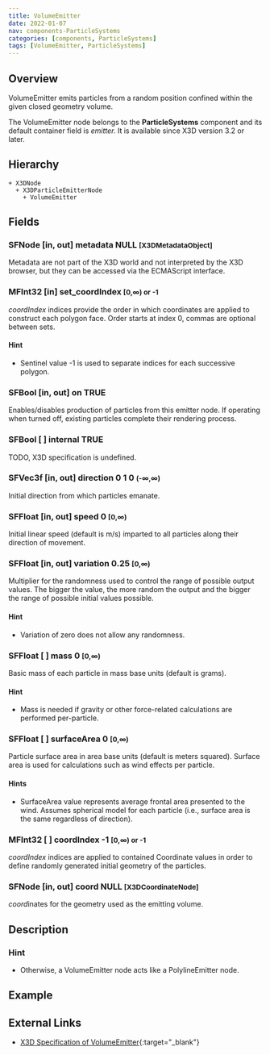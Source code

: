 ```yaml
---
title: VolumeEmitter
date: 2022-01-07
nav: components-ParticleSystems
categories: [components, ParticleSystems]
tags: [VolumeEmitter, ParticleSystems]
---
```

<style>
.post h3 {
  word-spacing: 0.2em;
}
</style>

## Overview

VolumeEmitter emits particles from a random position confined within the given closed geometry volume.

The VolumeEmitter node belongs to the **ParticleSystems** component and its default container field is *emitter.* It is available since X3D version 3.2 or later.

## Hierarchy

```
+ X3DNode
  + X3DParticleEmitterNode
    + VolumeEmitter
```

## Fields

### SFNode [in, out] **metadata** NULL <small>[X3DMetadataObject]</small>

Metadata are not part of the X3D world and not interpreted by the X3D browser, but they can be accessed via the ECMAScript interface.

### MFInt32 [in] **set_coordIndex** <small>[0,∞) or -1</small>

*coordIndex* indices provide the order in which coordinates are applied to construct each polygon face. Order starts at index 0, commas are optional between sets.

#### Hint

- Sentinel value -1 is used to separate indices for each successive polygon.

### SFBool [in, out] **on** TRUE

Enables/disables production of particles from this emitter node. If operating when turned off, existing particles complete their rendering process.

### SFBool [ ] **internal** TRUE

TODO, X3D specification is undefined.

### SFVec3f [in, out] **direction** 0 1 0 <small>(-∞,∞)</small>

Initial direction from which particles emanate.

### SFFloat [in, out] **speed** 0 <small>[0,∞)</small>

Initial linear speed (default is m/s) imparted to all particles along their direction of movement.

### SFFloat [in, out] **variation** 0.25 <small>[0,∞)</small>

Multiplier for the randomness used to control the range of possible output values. The bigger the value, the more random the output and the bigger the range of possible initial values possible.

#### Hint

- Variation of zero does not allow any randomness.

### SFFloat [ ] **mass** 0 <small>[0,∞)</small>

Basic mass of each particle in mass base units (default is grams).

#### Hint

- Mass is needed if gravity or other force-related calculations are performed per-particle.

### SFFloat [ ] **surfaceArea** 0 <small>[0,∞)</small>

Particle surface area in area base units (default is meters squared). Surface area is used for calculations such as wind effects per particle.

#### Hints

- SurfaceArea value represents average frontal area presented to the wind. Assumes spherical model for each particle (i.e., surface area is the same regardless of direction).

### MFInt32 [ ] **coordIndex** -1 <small>[0,∞) or -1</small>

*coordIndex* indices are applied to contained Coordinate values in order to define randomly generated initial geometry of the particles.

### SFNode [in, out] **coord** NULL <small>[X3DCoordinateNode]</small>

*coord*inates for the geometry used as the emitting volume.

## Description

### Hint

- Otherwise, a VolumeEmitter node acts like a PolylineEmitter node.

## Example

<x3d-canvas src="https://create3000.github.io/media/examples/ParticleSystems/VolumeEmitter/VolumeEmitter.x3d" update="auto"></x3d-canvas>

## External Links

- [X3D Specification of VolumeEmitter](https://www.web3d.org/documents/specifications/19775-1/V4.0/Part01/components/particleSystems.html#VolumeEmitter){:target="_blank"}
